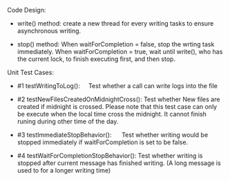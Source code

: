 Code Design:
- write() method:
  create a new thread for every writing tasks to ensure asynchronous writing.

- stop() method:
  When waitForCompletion = false, stop the wrting task immediately. When waitForCompletion = true, wait until write(), who has the current lock, to finish executing first, and then stop.


Unit Test Cases:     
- #1 testWritingToLog():    
  Test whether a call can write logs into the file

- #2 testNewFilesCreatedOnMidnightCross():
  Test whether New files are created if midnight is crossed. Please note that this test case can only be execute when the local time cross the midnight. It cannot finish runing during other time of the day.

- #3 testImmediateStopBehavior():     
  Test whether writing would be stopped immediately if waitForCompletion is set to be false.

- #4 testWaitForCompletionStopBehavior():
  Test whether writing is stopped after current message has finished writing. (A long message is used to for a longer writing time)

